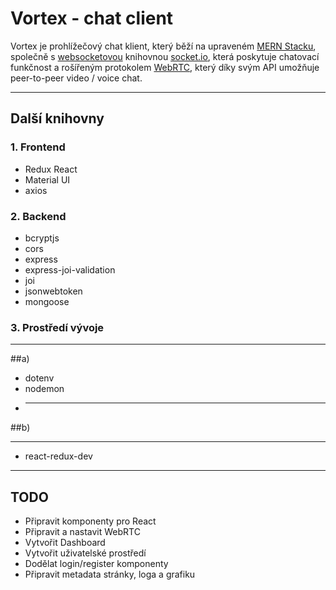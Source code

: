# Vortex - chat client
Vortex je prohlížečový chat klient, který běží na upraveném [MERN Stacku](https://www.mongodb.com/mern-stack), společně s [websocketovou](https://en.wikipedia.org/wiki/WebSocket) knihovnou [socket.io](https://socket.io/), která poskytuje chatovací funkčnost a rošířeným protokolem [WebRTC](https://webrtc.org/), který díky svým API umožňuje peer-to-peer video / voice chat. 
***
## Další knihovny 

### 1. Frontend
+ Redux React
+ Material UI
+ axios

### 2. Backend
+ bcryptjs
+ cors
+ express
+ express-joi-validation
+ joi
+ jsonwebtoken
+ mongoose

### 3. Prostředí vývoje
***
##a)
+ dotenv
+ nodemon
+ ***
##b)
***
+ react-redux-dev
***
## TODO

- Připravit komponenty pro React 
- Připravit a nastavit WebRTC
- Vytvořit Dashboard
- Vytvořit uživatelské prostředí
- Dodělat login/register komponenty
- Připravit metadata stránky, loga a grafiku
